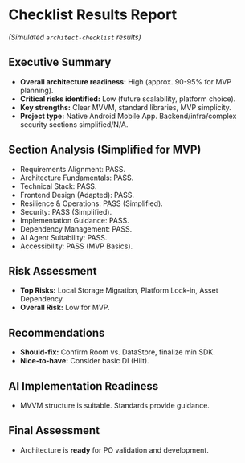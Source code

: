 # Checklist Results Report

*(Simulated `architect-checklist` results)*

## Executive Summary

  * **Overall architecture readiness:** High (approx. 90-95% for MVP planning).
  * **Critical risks identified:** Low (future scalability, platform choice).
  * **Key strengths:** Clear MVVM, standard libraries, MVP simplicity.
  * **Project type:** Native Android Mobile App. Backend/infra/complex security sections simplified/N/A.

## Section Analysis (Simplified for MVP)

  * Requirements Alignment: PASS.
  * Architecture Fundamentals: PASS.
  * Technical Stack: PASS.
  * Frontend Design (Adapted): PASS.
  * Resilience & Operations: PASS (Simplified).
  * Security: PASS (Simplified).
  * Implementation Guidance: PASS.
  * Dependency Management: PASS.
  * AI Agent Suitability: PASS.
  * Accessibility: PASS (MVP Basics).

## Risk Assessment

  * **Top Risks:** Local Storage Migration, Platform Lock-in, Asset Dependency.
  * **Overall Risk:** Low for MVP.

## Recommendations

  * **Should-fix:** Confirm Room vs. DataStore, finalize min SDK.
  * **Nice-to-have:** Consider basic DI (Hilt).

## AI Implementation Readiness

  * MVVM structure is suitable. Standards provide guidance.

## Final Assessment

  * Architecture is **ready** for PO validation and development.
